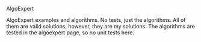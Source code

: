 AlgoExpert

AlgoExpert examples and algorithms. No tests, just the algorithms. All of them are valid solutions, however, they are my solutions.
The algorithms are tested in the algoexpert page, so no unit tests here.  

